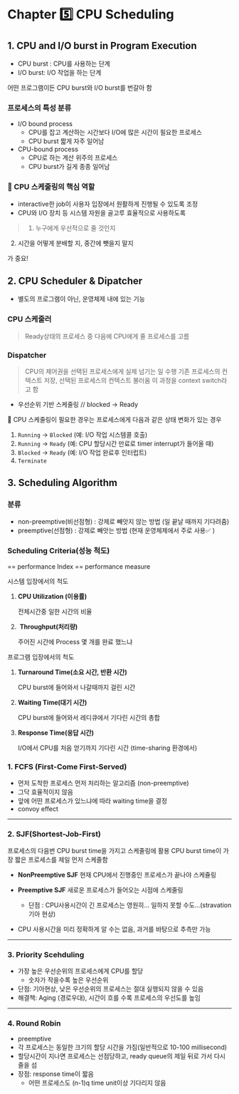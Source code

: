 # Chapter 5️⃣ CPU Scheduling

## 1. CPU and I/O burst in Program Execution
- CPU burst : CPU를 사용하는 단계
- I/O burst: I/O 작업을 하는 단계

어떤 프로그램이든 CPU burst와 I/O burst를 번갈아 함

### 프로세스의 특성 분류

- I/O bound process
    - CPU를 잡고 계산하는 시간보다 I/O에 많은 시간이 필요한 프로세스
    - CPU burst 짧게 자주 일어남
- CPU-bound process
    - CPU로 하는 계산 위주의 프로세스
    - CPU burst가 길게 종종 일어남

### 🌟 CPU 스케줄링의 핵심 역할

- interactive한 job이 사용자 입장에서 원활하게 진행될 수 있도록 조정
- CPU와 I/O 장치 등 시스템 자원을 골고루 효율적으로 사용하도록

> 1. 누구에게 우선적으로 줄 것인지
2. 시간을 어떻게 분배할 지, 중간에 뺏을지 말지

가 중요!

## 2. CPU Scheduler & Dipatcher
- 별도의 프로그램이 아닌, 운영체제 내에 있는 기능

### CPU 스케줄러

> Ready상태의 프로세스 중 다음에 CPU에게 줄 프로세스를 고름

### Dispatcher

> CPU의 제어권을 선택된 프로세스에게 실제 넘기는 일 수행
기존 프로세스의 컨텍스트 저장, 선택된 프로세스의 컨텍스트 불러옴
이 과정을 context switch라고 함

- 우선순위 기반 스케줄링 // blocked → Ready

🚀 CPU 스케줄링이 필요한 경우는 프로세스에게 다음과 같은 상태 변화가 있는 경우

1. `Running` → `Blocked` (예: I/O 작업 시스템콜 호출)
2. `Running` → `Ready` (예: CPU 할당시간 만료로 timer interrupt가 들어올 때)
3. `Blocked` → `Ready` (예: I/O 작업 완료후 인터럽트)
4. `Terminate`

## 3. Scheduling Algorithm

### 분류
- non-preemptive(비선점형) : 강제로 빼앗지 않는 방법 (일 끝날 때까지 기다려줌)
- preemptive(선점형) : 강제로 빼앗는 방법 (현재 운영체제에서 주로 사용✅ )

### Scheduling Criteria(성능 척도)

== performance Index == performance measure

시스템 입장에서의 척도

1. **CPU Utilization (이용률)** 
    
    전체시간중 일한 시간의 비율
    
2.  **Throughput(처리량)**
    
     주어진 시간에 Process 몇 개를 완료 했느냐
    

프로그램 입장에서의 척도

1. **Turnaround Time(소요 시간, 반환 시간)**
    
    CPU burst에 들어와서 나갈때까지 걸린 시간
    
2. **Waiting Time(대기 시간)**
    
    CPU burst에 들어와서 레디큐에서 기다린 시간의 총합
    
3. **Response Time(응답 시간)**
    
    I/O에서 CPU를 처음 얻기까지 기다린 시간 (time-sharing 환경에서)

### 1. FCFS (First-Come First-Served)
- 먼저 도착한 프로세스 먼저 처리하는 알고리즘 (non-preemptive)
- 그닥 효율적이지 않음
- 앞에 어떤 프로세스가 있느냐에 따라 waiting time을 결정
- convoy effect

---
### 2. SJF(Shortest-Job-First)
프로세스의 다음번 CPU burst time을 가지고 스케줄링에 활용
CPU burst time이 가장 짧은 프로세스를 제일 먼저 스케줄함

- **NonPreemptive SJF**
  현재 CPU에서 진행중인 프로세스가 끝나야 스케쥴링
  
- **Preemptive SJF**
  새로운 프로세스가 들어오는 시점에 스케줄링
  - 단점 : CPU사용시간이 긴 프로세스는 영원히... 일하지 못할 수도...(stravation 기아 현상)

- CPU 사용시간을 미리 정확하게 알 수는 없음, 과거를 바탕으로 추측만 가능

---
### 3. Priority Scehduling
- 가장 높은 우선순위의 프로세스에게 CPU를 할당
    - 숫자가 작을수록 높은 우선순위
- 단점: 기아현상, 낮은 우선순위의 프로세스는 절대 실행되지 않을 수 있음
- 해결책: Aging (경로우대), 시간이 흐를 수록 프로세스의 우선도를 높임

---
### 4. Round Robin
- preemptive
- 각 프로세스는 동일한 크기의 할당 시간을 가짐(일반적으로 10-100 millisecond)
- 할당시간이 지나면 프로세스는 선점당하고, ready queue의 제일 뒤로 가서 다시 줄을 섬
- 장점: response time이 짧음
    - 어떤 프로세스도 (n-1)q time unit이상 기다리지 않음
